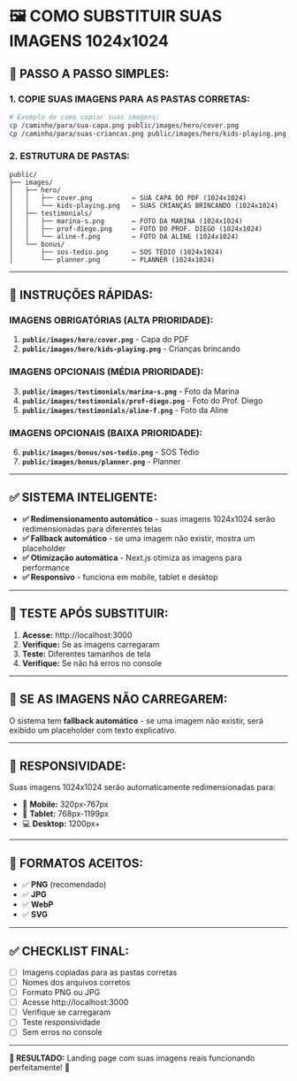 # 🖼️ COMO SUBSTITUIR SUAS IMAGENS 1024x1024

## 🎯 **PASSO A PASSO SIMPLES:**

### **1. COPIE SUAS IMAGENS PARA AS PASTAS CORRETAS:**

```bash
# Exemplo de como copiar suas imagens:
cp /caminho/para/sua-capa.png public/images/hero/cover.png
cp /caminho/para/suas-criancas.png public/images/hero/kids-playing.png
```

### **2. ESTRUTURA DE PASTAS:**

```
public/
├── images/
│   ├── hero/
│   │   ├── cover.png          ← SUA CAPA DO PDF (1024x1024)
│   │   └── kids-playing.png   ← SUAS CRIANÇAS BRINCANDO (1024x1024)
│   ├── testimonials/
│   │   ├── marina-s.png       ← FOTO DA MARINA (1024x1024)
│   │   ├── prof-diego.png     ← FOTO DO PROF. DIEGO (1024x1024)
│   │   └── aline-f.png        ← FOTO DA ALINE (1024x1024)
│   └── bonus/
│       ├── sos-tedio.png      ← SOS TÉDIO (1024x1024)
│       └── planner.png        ← PLANNER (1024x1024)
```

---

## 🚀 **INSTRUÇÕES RÁPIDAS:**

### **IMAGENS OBRIGATÓRIAS (ALTA PRIORIDADE):**
1. **`public/images/hero/cover.png`** - Capa do PDF
2. **`public/images/hero/kids-playing.png`** - Crianças brincando

### **IMAGENS OPCIONAIS (MÉDIA PRIORIDADE):**
3. **`public/images/testimonials/marina-s.png`** - Foto da Marina
4. **`public/images/testimonials/prof-diego.png`** - Foto do Prof. Diego
5. **`public/images/testimonials/aline-f.png`** - Foto da Aline

### **IMAGENS OPCIONAIS (BAIXA PRIORIDADE):**
6. **`public/images/bonus/sos-tedio.png`** - SOS Tédio
7. **`public/images/bonus/planner.png`** - Planner

---

## ✅ **SISTEMA INTELIGENTE:**

- **✅ Redimensionamento automático** - suas imagens 1024x1024 serão redimensionadas para diferentes telas
- **✅ Fallback automático** - se uma imagem não existir, mostra um placeholder
- **✅ Otimização automática** - Next.js otimiza as imagens para performance
- **✅ Responsivo** - funciona em mobile, tablet e desktop

---

## 🎯 **TESTE APÓS SUBSTITUIR:**

1. **Acesse:** http://localhost:3000
2. **Verifique:** Se as imagens carregaram
3. **Teste:** Diferentes tamanhos de tela
4. **Verifique:** Se não há erros no console

---

## 🔧 **SE AS IMAGENS NÃO CARREGAREM:**

O sistema tem **fallback automático** - se uma imagem não existir, será exibido um placeholder com texto explicativo.

---

## 📱 **RESPONSIVIDADE:**

Suas imagens 1024x1024 serão automaticamente redimensionadas para:
- 📱 **Mobile:** 320px-767px
- 📱 **Tablet:** 768px-1199px  
- 💻 **Desktop:** 1200px+

---

## 🎨 **FORMATOS ACEITOS:**

- ✅ **PNG** (recomendado)
- ✅ **JPG**
- ✅ **WebP**
- ✅ **SVG**

---

## ✅ **CHECKLIST FINAL:**

- [ ] Imagens copiadas para as pastas corretas
- [ ] Nomes dos arquivos corretos
- [ ] Formato PNG ou JPG
- [ ] Acesse http://localhost:3000
- [ ] Verifique se carregaram
- [ ] Teste responsividade
- [ ] Sem erros no console

---

**🎯 RESULTADO:** Landing page com suas imagens reais funcionando perfeitamente! 🚀


